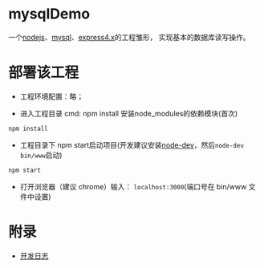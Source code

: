 # mysqlDemo
一个[nodejs](https://nodejs.org/en/)、[mysql](https://www.mysql.com/)、[express4.x](http://www.expressjs.com.cn/)的工程雏形， 实现基本的数据库读写操作。


# 部署该工程
* 工程环境配置：略；

* 进入工程目录 cmd: npm install 安装node_modules的依赖模块(首次)
```Bash
npm install
```

* 工程目录下 npm start启动项目(开发建议安装[node-dev](https://www.npmjs.com/package/node-dev)，然后`node-dev bin/www`启动)
```Bash
npm start
```

* 打开浏览器（建议 chrome）输入： `localhost:3000`(端口号在 bin/www 文件中设置)


# 附录
* [开发日志](https://github.com/wteam-xq/mysqlDemo/blob/master/dev_log.md)